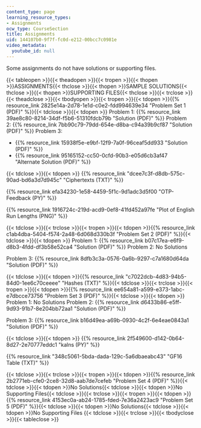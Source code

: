 ```yaml
---
content_type: page
learning_resource_types:
- Assignments
ocw_type: CourseSection
title: Assignments
uid: 144107b0-9f7f-fc0d-e212-00bcc7c0981e
video_metadata:
  youtube_id: null
---
```

Some assignments do not have solutions or supporting files.

{{< tableopen >}}{{< theadopen >}}{{< tropen >}}{{< thopen >}}ASSIGNMENTS{{< thclose >}}{{< thopen >}}SAMPLE SOLUTIONS{{< thclose >}}{{< thopen >}}SUPPORTING FILES{{< thclose >}}{{< trclose >}}{{< theadclose >}}{{< tbodyopen >}}{{< tropen >}}{{< tdopen >}}{{% resource_link 2825e14a-2d78-1e1d-c0e2-fdd994639e34 "Problem Set 1 (PDF)" %}}{{< tdclose >}}{{< tdopen >}}
Problem 1: {{% resource_link 39ae8c80-8214-34df-f5b6-51310fdcb79b "Solution (PDF)" %}}
Problem 2: {{% resource_link 7bb90c79-79dd-654e-d8ba-c94a39b9cf87 "Solution (PDF)" %}}
Problem 3:
- {{% resource_link 15938f5e-e9bf-12f9-7a0f-96ceaf5dd933 "Solution (PDF)" %}}
- {{% resource_link 95165152-cc50-0cfd-90b3-e05d6cb3af47 "Alternate Solution (PDF)" %}}

{{< tdclose >}}{{< tdopen >}}
{{% resource_link "dcee7c3f-d8db-575c-90ad-bd6a3d7d945c" "Ciphertexts (TXT)" %}}

{{% resource_link efa34230-1e58-4459-5f1c-9d1adc3d5f00 "OTP-Feedback (PY)" %}}

{{% resource_link 1916724c-219d-acd9-0ef8-41fd452a97fe "Plot of English Run Lengths (PNG)" %}}

{{< tdclose >}}{{< trclose >}}{{< tropen >}}{{< tdopen >}}{{% resource_link c1ab4dba-5404-f574-2a48-6d068d330b3f "Problem Set 2 (PDF)" %}}{{< tdclose >}}{{< tdopen >}}
Problem 1: {{% resource_link b07c17ea-e6f9-d8b3-4fdd-df3b58e52ca4 "Solution (PDF)" %}}
Problem 2: No Solutions

Problem 3: {{% resource_link 8dfb3c3a-0576-0a6b-9297-c7a1680d64da "Solution (PDF)" %}}

{{< tdclose >}}{{< tdopen >}}{{% resource_link "c7022dcb-4d83-94b5-84d0-1ee6c70ceeee" "Hashes (TXT)" %}}{{< tdclose >}}{{< trclose >}}{{< tropen >}}{{< tdopen >}}{{% resource_link ee654a81-a599-e373-1abc-e7dbcce73756 "Problem Set 3 (PDF)" %}}{{< tdclose >}}{{< tdopen >}}
Problem 1: No Solutions
Problem 2: {{% resource_link d6433b86-e5ff-9d93-91b7-8e204bb72aa1 "Solution (PDF)" %}}

Problem 3: {{% resource_link b16d49ea-a69b-0930-4c2f-6e4eae0843a1 "Solution (PDF)" %}}

{{< tdclose >}}{{< tdopen >}}
{{% resource_link 2f549600-d142-0b64-8d27-2e70777eddc1 "kalns (PY)" %}}

{{% resource_link "348c5061-5bda-dada-129c-5a6dbaeabc43" "GF16 Table (TXT)" %}}

{{< tdclose >}}{{< trclose >}}{{< tropen >}}{{< tdopen >}}{{% resource_link 2b2771eb-cfe0-2ce8-32d8-aab7de7cefeb "Problem Set 4 (PDF)" %}}{{< tdclose >}}{{< tdopen >}}No Solutions{{< tdclose >}}{{< tdopen >}}No Supporting Files{{< tdclose >}}{{< trclose >}}{{< tropen >}}{{< tdopen >}}{{% resource_link 4153ec0a-ab24-1785-fded-7e36a2423ac9 "Problem Set 5 (PDF)" %}}{{< tdclose >}}{{< tdopen >}}No Solutions{{< tdclose >}}{{< tdopen >}}No Supporting Files {{< tdclose >}}{{< trclose >}}{{< tbodyclose >}}{{< tableclose >}}